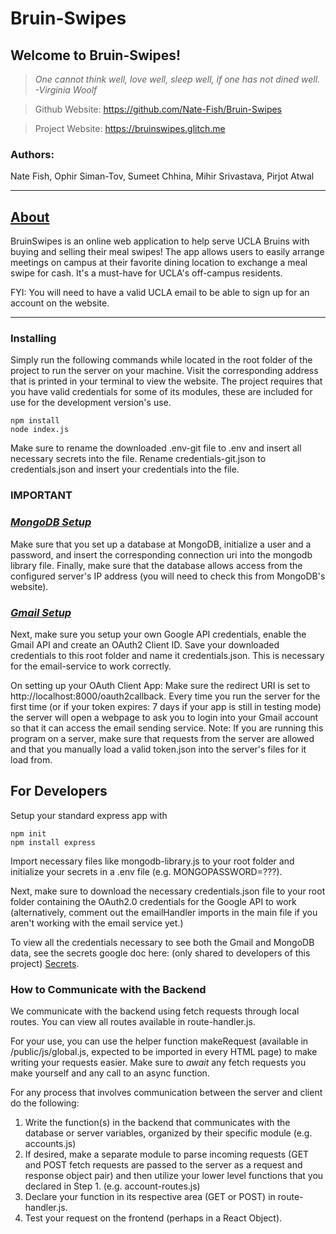 # Bruin-Swipes

## **Welcome to Bruin-Swipes!**

<div style="margin-bottom:15px"></div> 

> *One cannot think well, love well, sleep well, if one has not dined well. -Virginia Woolf*

> Github Website: https://github.com/Nate-Fish/Bruin-Swipes

> Project Website: https://bruinswipes.glitch.me

### Authors:
Nate Fish, Ophir Siman-Tov, Sumeet Chhina, Mihir Srivastava, Pirjot Atwal

---
##  <u>About</u>

BruinSwipes is an online web application to help serve UCLA Bruins with buying and selling their meal swipes! The app allows users to easily arrange meetings on campus at their favorite dining location to exchange a meal swipe for cash. It's a must-have for UCLA's off-campus residents.

FYI: You will need to have a valid UCLA email to be able to sign up for an account on the website.

---
### Installing
Simply run the following commands while located in the root folder of the project to run the server on your machine. Visit the corresponding address that is printed in your terminal to view the website. The project requires that you have valid credentials for some of its modules, these are included for use for the development version's use.

```
npm install
node index.js
```

Make sure to rename the downloaded .env-git file to .env and insert all necessary secrets into the file. Rename credentials-git.json to credentials.json and insert your credentials into the file.

###  IMPORTANT
### <i><u> MongoDB Setup </u></i>
Make sure that you set up a database at MongoDB, initialize a user and a password, and insert the corresponding connection uri into the mongodb library file. Finally, make sure that the database allows access
from the configured server's IP address (you will need to check this from MongoDB's website).

### <i><u> Gmail Setup </u></i>
Next, make sure you setup your own Google API credentials, enable the Gmail API and create an OAuth2 Client ID.
Save your downloaded credentials to this root folder and name it credentials.json. This is necessary for the email-service to work correctly.

On setting up your OAuth Client App:
Make sure the redirect URI is set to http://localhost:8000/oauth2callback. Every time you run the server
for the first time (or if your token expires: 7 days if your app is still in testing mode) the server
will open a webpage to ask you to login into your Gmail account so that it can access the email sending
service. Note: If you are running this program on a server, make sure that requests from the server
are allowed and that you manually load a valid token.json into the server's files for it load from.

## For Developers 
Setup your standard express app with
```
npm init
npm install express
```
Import necessary files like mongodb-library.js to your root folder and initialize
your secrets in a .env file (e.g. MONGOPASSWORD=???).

Next, make sure to download the necessary credentials.json file to your root folder containing the OAuth2.0 credentials for the Google API to work (alternatively, comment out the emailHandler imports in the main file if you aren't working with the email service yet.)

To view all the credentials necessary to see both the Gmail and MongoDB data, see the secrets google doc here: (only shared to developers of this project) <a href="https://docs.google.com/document/d/16fc05cGhRv3WcJdg3zonL68o0x3y5Ft5HMRoO8w7T0A/edit?usp=sharing">Secrets</a>.

### How to Communicate with the Backend
We communicate with the backend using fetch requests through local routes. You can view all routes available in route-handler.js.

For your use, you can use the helper function makeRequest (available in /public/js/global.js, expected to be imported in every HTML page) to make writing your requests easier. Make sure to *await* any fetch requests you make yourself and any call to an async function.

For any process that involves communication between the server and client do the following:

1. Write the function(s) in the backend that communicates with the database or server variables, organized by their specific module (e.g. accounts.js)
2. If desired, make a separate module to parse incoming requests (GET and POST fetch requests are passed to the server as a request and response object pair) and then utilize your lower level functions that you declared in Step 1. (e.g. account-routes.js)
3. Declare your function in its respective area (GET or POST) in route-handler.js.
4. Test your request on the frontend (perhaps in a React Object).

<br />